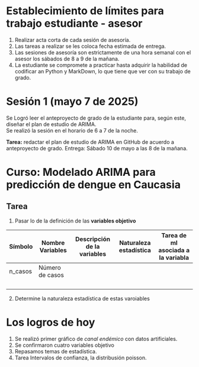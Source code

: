 # Establecimiento de límites para trabajo estudiante - asesor

1. Realizar acta corta de cada sesión de asesoría.
2. Las tareas a realizar se les coloca fecha estimada de entrega.
3. Las sesiones de asesoría son estrictamente de una hora semanal con el asesor los sábados de 8 a 9 de la mañana.
4. La estudiante se compromete a practicar hasta adquirir la habilidad de codificar an Python y MarkDown, lo que tiene que ver con su trabajo de grado. 


 # Sesión 1 (mayo 7 de 2025)
Se Logró leer el anteproyecto de grado de la estudiante para, según este, diseñar el plan de estudio de ARIMA.  
Se realizó la sesión en el horario de 6 a 7 de la noche.  

**Tarea:** redactar el plan de estudio de ARIMA en GitHub de acuerdo a anteproyecto de grado. Entrega: Sábado 10 de mayo a las 8 de la mañana. 




# Curso: Modelado ARIMA para predicción de dengue en Caucasia

## Tarea 

1. Pasar lo de la definición de las **variables objetivo**

|Símbolo|**Nombre Variables**|**Descripción de la variables**|Naturaleza estadística|Tarea de ml asociada a la variabla|
|-------|--------------------|-------------------------------|-|-|
|n_casos|Número de casos||||
||||||
||||||
||||||
||||||

2. Determine la naturaleza estadística de estas varoiables 
# Los logros de hoy 

1. Se realizó primer gráfico de *canal endémico* con datos artificiales.
2. Se confirmaron cuatro variables objetivo
3. Repasamos temas de estadística.
4. Tarea Intervalos de confianza, la distribusión poisson. 

